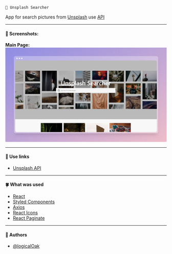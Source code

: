     🥝 Unsplash Searcher

App for search pictures from [Unsplash](https://unsplash.com) use [API](https://unsplash.com/developers)

---

#### 🧶 Screenshots:

**Main Page:**
![App Screenshot](src/assets/preview.png)

---

#### 🧶 Use links

-   [Unsplash API](https://unsplash.com/developers)

---

#### 🍀 What was used

-   [React](https://ru.reactjs.org/)
-   [Styled Components](https://www.npmjs.com/package/styled-components)
-   [Axios](https://axios-http.com/)
-   [React Icons](https://react-icons.github.io/react-icons/)
-   [React Paginate](https://www.npmjs.com/package/react-paginate)

---

#### 🧶 Authors

-   [@logicalOak](https://github.com/logicalOak)
